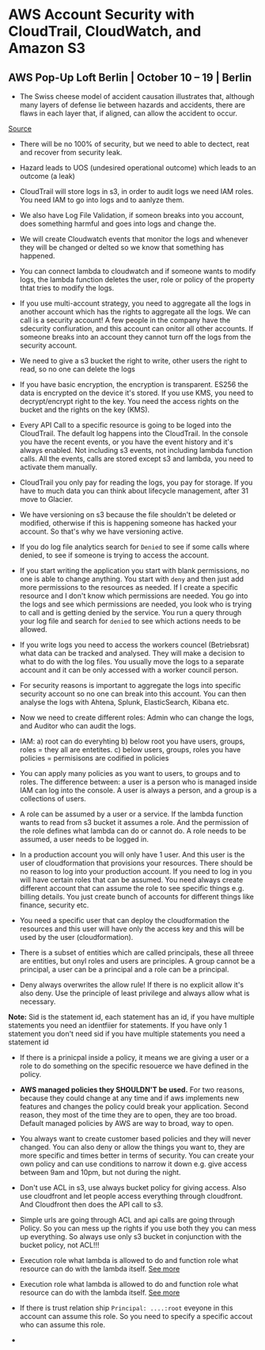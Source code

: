 # AWS Account Security with CloudTrail, CloudWatch, and Amazon S3
## AWS Pop-Up Loft Berlin | October 10 – 19 | Berlin

* The Swiss cheese model of accident causation illustrates that, although many layers of defense lie between hazards and accidents, there are flaws in each layer that, if aligned, can allow the accident to occur.

[Source](https://en.wikipedia.org/wiki/Swiss_cheese_model)

* There will be no 100% of security, but we need to able to dectect, reat and recover from security leak. 

* Hazard leads to UOS (undesired operational outcome) which leads to an outcome (a leak)

* CloudTrail will store logs in s3, in order to audit logs we need IAM roles. You need IAM to go into logs and to aanlyze them.

* We also have Log File Validation, if someon breaks into you account, does something harmful and goes into logs and change the.

* We will create Cloudwatch events that monitor the logs and whenever they will be changed or delted so we know that something has happened.

* You can connect lambda to cloudwatch and if someone wants to modify logs, the lambda function deletes the user, role or policy of the property thtat tries to modify the logs.

* If you use multi-account strategy, you need to aggregate all the logs in another account which has the rights to aggregate all the logs. We can call is a security account! A few people in the company have the sdecurity confiuration, and this account can onitor all other accounts. If someone breaks into an account they cannot turn off the logs from the security account.

* We need to give a s3 bucket the right to write, other users the right to read, so no one can delete the logs

* If you have basic encryption, the encryption is transparent. ES256 the data is encrypted on the device it's stored. If you use KMS, you need to decrypt/encrypt right to the key. You need the access rights on the bucket and the rights on the key (KMS).

* Every API Call to a specific resource is going to be loged into the CloudTrail. The default log happens into the CloudTrail. In the console you have the recent events, or you have the event history and it's always enabled. Not including s3 events, not including lambda function calls. All the events, calls are stored except s3 and lambda, you need to activate them manually.

* CloudTrail you only pay for reading the logs, you pay for storage. If you have to much data you can think about lifecycle management, after 31 move to Glacier. 

* We have versioning on s3 because the file shouldn't be deleted or modified, otherwise if this is happening someone has hacked your account. So that's why we have versioning active. 

* If you do log file analytics search for `Denied` to see if some calls where denied, to see if someone is trying to access the account.

* If you start writing the application you start with blank permissions, no one is able to change anything. You start with `deny` and then just add more permissions to the resources as needed. If I create a specific resource and I don't know which permissions are needed. You go into the logs and see which permissions are needed, you look who is trying to call and is getting denied by the service. You run a query through your log file and search for `denied` to see which actions needs to be allowed.

* If you write logs you need to access the workers councel (Betriebsrat) what data can be tracked and analysed. They will make a decision to what to do with the log files. You usually move the logs to a separate account and it can be only accessed with a worker council person.

* For security reasons is important to aggregate the logs into specific security account so no one can break into this account. You can then analyse the logs with Ahtena, Splunk, ElasticSearch, Kibana etc.

* Now we need to create different roles: Admin who can change the logs, and Auditor who can audit the logs.

* IAM: 
a) root can do everyhting
b) below root you have users, groups, roles = they all are entetites.
c) below users, groups, roles you have policies = permisisons are codified in policies

* You can apply many policies as you want to users, to groups and to roles. The difference between: a user is a person who is managed inside IAM can log into the console. A user is always a person, and a group is a collections of users.

* A role can be assumed by a user or a service. If the lambda function wants to read from s3 bucket it assumes a role. And the permission of the role defines what lambda can do or cannot do. A role needs to be assumed, a user needs to be logged in. 

* In a production account you will only have 1 user. And this user is the user of cloudformation that provisions your resources. There should be no reason to log into your production account. If you need to log in you will have certain roles that can be assumed. You need always create different account that can assume the role to see specific things e.g. billing details. You just create bunch of accounts for different things like finance, security etc. 

* You need a specific user that can deploy the cloudformation the resources and this user will have only the access key and this will be used by the user (cloudformation). 

* There is a subset of entities which are called principals, these all threee are entities, but onyl roles and users are principles. A group cannot be a principal, a user can be a principal and a role can be a principal. 

* Deny always overwrites the allow rule! If there is no explicit allow it's also deny. Use the principle of least privilege and always allow what is necessary. 

**Note:** Sid is the statement id, each statement has an id, if you have multiple statements you need an identfiier for statements. If you have only 1 statement you don't need sid if you have multiple statements you need a statement id

* If there is a prinicpal inside a policy, it means we are giving a user or a role to do something on the specific resouerce we have defined in the policy. 

* **AWS managed policies they SHOULDN'T be used.** For two reasons, because they could change at any time and if aws implements new features and changes the policy could break your application. Second reason, they most of the time they are to open, they are too broad. Default managed policies by AWS are way to broad, way to open. 

* You always want to create customer based policies and they will never changed. You can also deny or allow the things you want to, they are more specific and times better in terms of security. You can create your own policy and can use conditions to narrow it down e.g. give access between 9am and 10pm, but not during the night. 

* Don't use ACL in s3, use always bucket policy for giving access. Also use cloudfront and let people access everything through cloudfront. And Cloudfront then does the API call to s3. 

* Simple urls are going through ACL and api calls are going through Policy. So you can mess up the rights if you use both they you can mess up everything. So always use only s3 bucket in conjunction with the bucket policy, not ACL!!!

* Execution role what lambda is allowed to do and function role what resource can do with the lambda itself. [See more](https://docs.aws.amazon.com/lambda/latest/dg/intro-permission-model.html)

* Execution role what lambda is allowed to do and function role what resource can do with the lambda itself. [See more](https://docs.aws.amazon.com/lambda/latest/dg/intro-permission-model.html)

* If there is trust relation ship `Principal: ....:root` eveyone in this account can assume this role. So you need to specify a specific accout who can assume this role. 

* 


